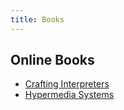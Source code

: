 ```yaml
---
title: Books
---
```


## Online Books

* [Crafting Interpreters](https://craftinginterpreters.com)
* [Hypermedia Systems](https://hypermedia.systems)
